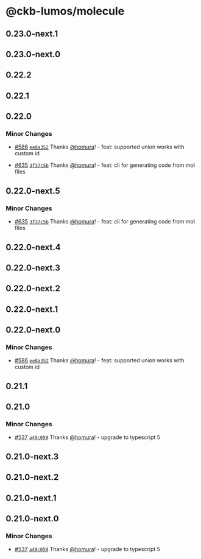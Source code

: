 # @ckb-lumos/molecule

## 0.23.0-next.1

## 0.23.0-next.0

## 0.22.2

## 0.22.1

## 0.22.0

### Minor Changes

- [#586](https://github.com/ckb-js/lumos/pull/586) [`ee8a352`](https://github.com/ckb-js/lumos/commit/ee8a35272bb1794794fc195c5b2bc7f0985c5da3) Thanks [@homura](https://github.com/homura)! - feat: supported union works with custom id

- [#635](https://github.com/ckb-js/lumos/pull/635) [`3f37c5b`](https://github.com/ckb-js/lumos/commit/3f37c5bf34eca113271b7215d473d2cc36dd934b) Thanks [@homura](https://github.com/homura)! - feat: cli for generating code from mol files

## 0.22.0-next.5

### Minor Changes

- [#635](https://github.com/ckb-js/lumos/pull/635) [`3f37c5b`](https://github.com/ckb-js/lumos/commit/3f37c5bf34eca113271b7215d473d2cc36dd934b) Thanks [@homura](https://github.com/homura)! - feat: cli for generating code from mol files

## 0.22.0-next.4

## 0.22.0-next.3

## 0.22.0-next.2

## 0.22.0-next.1

## 0.22.0-next.0

### Minor Changes

- [#586](https://github.com/ckb-js/lumos/pull/586) [`ee8a352`](https://github.com/ckb-js/lumos/commit/ee8a35272bb1794794fc195c5b2bc7f0985c5da3) Thanks [@homura](https://github.com/homura)! - feat: supported union works with custom id

## 0.21.1

## 0.21.0

### Minor Changes

- [#537](https://github.com/ckb-js/lumos/pull/537) [`a49c050`](https://github.com/ckb-js/lumos/commit/a49c050806de8b4c8d5e490fd36022c31382c98c) Thanks [@homura](https://github.com/homura)! - upgrade to typescript 5

## 0.21.0-next.3

## 0.21.0-next.2

## 0.21.0-next.1

## 0.21.0-next.0

### Minor Changes

- [#537](https://github.com/ckb-js/lumos/pull/537) [`a49c050`](https://github.com/ckb-js/lumos/commit/a49c050806de8b4c8d5e490fd36022c31382c98c) Thanks [@homura](https://github.com/homura)! - upgrade to typescript 5
